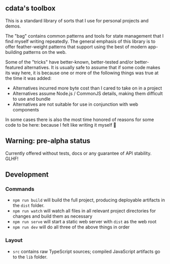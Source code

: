 ## cdata's toolbox

This is a standard library of sorts that I use for personal projects and demos.

The "bag" contains common patterns and tools for state management that I find
myself writing repeatedly. The general emphasis of this library is to offer
feather-weight patterns that support using the best of modern app-building
patterns on the web.

Some of the "tricks" have better-known, better-tested and/or better-featured
alternatives. It is usually safe to assume that if some code makes its way here,
it is because one or more of the following things was true at the time it was
added:

 - Alternatives incurred more byte cost than I cared to take on in a project
 - Alternatives assume Node.js / CommonJS details, making them difficult to
   use and bundle
 - Alternatives are not suitable for use in conjunction with web components

In some cases there is also the most time honored of reasons for some code to be
here: because I felt like writing it myself 🖖

## Warning: pre-alpha status

Currently offered without tests, docs or any guarantee of API stability. GLHF!

## Development

### Commands

 - `npm run build` will build the full project, producing deployable artifacts
   in the `dist` folder.
 - `npm run watch` will watch all files in all relevant project directories for
   changes and build them as necessary
 - `npm run serve` will start a static web server with `dist` as the web root
 - `npm run dev` will do all three of the above things in order

### Layout

 - `src` contains raw TypeScript sources; compiled JavaScript artifacts go to
   the `lib` folder.
